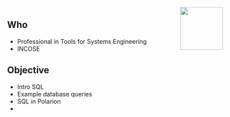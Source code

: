 <img style="float:right;" width=100 src="https://www.ptse.nl/ptse-logo.png" align="right">

## Who

 - Professional in Tools for Systems Engineering
 - INCOSE

## Objective
 - Intro SQL
 - Example database queries
 - SQL in Polarion
 - 

<!--stackedit_data:
eyJoaXN0b3J5IjpbNDcyMzA0ODk0XX0=
-->